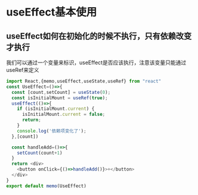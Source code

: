 # useEffect基本使用
## useEffect如何在初始化的时候不执行，只有依赖改变才执行
我们可以通过一个变量来标识，useEffect是否应该执行，注意该变量只能通过useRef来定义
```js
import React,{memo,useEffect,useState,useRef} from "react"
const UseEffect=()=>{
  const [count,setCount] = useState(0);
  const isInitialMount = useRef(true);
  useEffect(()=>{
    if (isInitialMount.current) {
      isInitialMount.current = false;
      return;
    }
    console.log('依赖项变化了');
  },[count])

  const handleAdd=()=>{
    setCount(count+1)
  }
  return <div>
    <button onClick={()=>handleAdd()}>+</button>
  </div>
}
export default memo(UseEffect)

```
